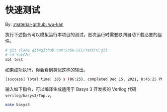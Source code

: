 # 快速测试

By: [:material-github: wu-kan](https://github.com/wu-kan)

执行下述指令可以模拟运行本项目的测试，首次运行时需要联网自动下载必要的组件。

```bash
# git clone git@github.com:SYSU-SCC/YatCPU.git
# cd YatCPU
sbt test
```

如果成功执行，你会看到类似这样的输出。

```bash
[success] Total time: 385 s (06:25), completed Dec 15, 2021, 8:45:25 PM
```

输入如下指令，可以编译生成适用于 Basys 3 开发板的 Verilog 代码 `verilog/basys3/Top.v`。

```bash
make basys3
```